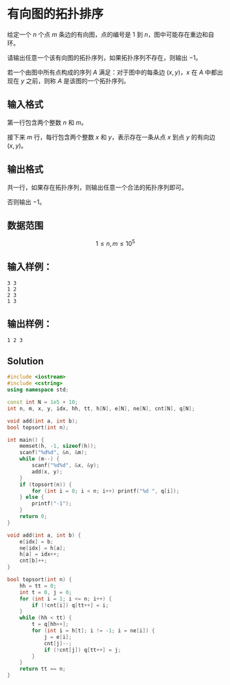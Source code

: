 # 有向图的拓扑排序

给定一个 $n$ 个点 $m$ 条边的有向图，点的编号是 $1$ 到 $n$，图中可能存在重边和自环。

请输出任意一个该有向图的拓扑序列，如果拓扑序列不存在，则输出 $−1$。

若一个由图中所有点构成的序列 $A$ 满足：对于图中的每条边 $(x,y)$，$x$ 在 $A$ 中都出现在 $y$ 之前，则称 $A$ 是该图的一个拓扑序列。

## 输入格式

第一行包含两个整数 $n$ 和 $m$。

接下来 $m$ 行，每行包含两个整数 $x$ 和 $y$，表示存在一条从点 $x$ 到点 $y$ 的有向边 $(x,y)$。

## 输出格式

共一行，如果存在拓扑序列，则输出任意一个合法的拓扑序列即可。

否则输出 $−1$。

## 数据范围

$$ 1\le n,m \le 10^5$$

## 输入样例：

```text
3 3
1 2
2 3
1 3
```

## 输出样例：

```text
1 2 3
```

## Solution

```Cpp
#include <iostream>
#include <cstring>
using namespace std;

const int N = 1e5 + 10;
int n, m, x, y, idx, hh, tt, h[N], e[N], ne[N], cnt[N], q[N];

void add(int a, int b);
bool topsort(int n);

int main() {
    memset(h, -1, sizeof(h));
    scanf("%d%d", &n, &m);
    while (m--) {
        scanf("%d%d", &x, &y);
        add(x, y);
    }
    if (topsort(n)) {
        for (int i = 0; i < n; i++) printf("%d ", q[i]);
    } else {
        printf("-1");
    }
    return 0;
}

void add(int a, int b) {
    e[idx] = b;
    ne[idx] = h[a];
    h[a] = idx++;
    cnt[b]++;
}

bool topsort(int n) {
    hh = tt = 0;
    int t = 0, j = 0;
    for (int i = 1; i <= n; i++) {
        if (!cnt[i]) q[tt++] = i;
    }
    while (hh < tt) {
        t = q[hh++];
        for (int i = h[t]; i != -1; i = ne[i]) {
            j = e[i];
            cnt[j]--;
            if (!cnt[j]) q[tt++] = j;
        }
    }
    return tt == n;
}
```